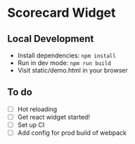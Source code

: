 # Scorecard Widget

## Local Development
- Install dependencies: `npm install`
- Run in dev mode: `npm run build`
- Visit static/demo.html in your browser

## To do
- [ ] Hot reloading
- [ ] Get react widget started!
- [ ] Set up CI
- [ ] Add config for prod build of webpack
